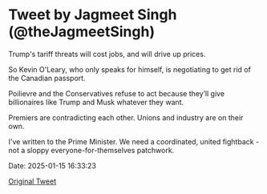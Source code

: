 # Tweet by Jagmeet Singh (@theJagmeetSingh)

Trump's tariff threats will cost jobs, and will drive up prices.

So Kevin O'Leary, who only speaks for himself, is negotiating to get rid of the Canadian passport. 

Poilievre and the Conservatives refuse to act because they’ll give billionaires like Trump and Musk whatever they want. 

Premiers are contradicting each other. Unions and industry are on their own.

I've written to the Prime Minister. We need a coordinated, united fightback - not a sloppy everyone-for-themselves patchwork.

Date: 2025-01-15 16:33:23

[Original Tweet](https://x.com/theJagmeetSingh/status/1879567568274423863)
